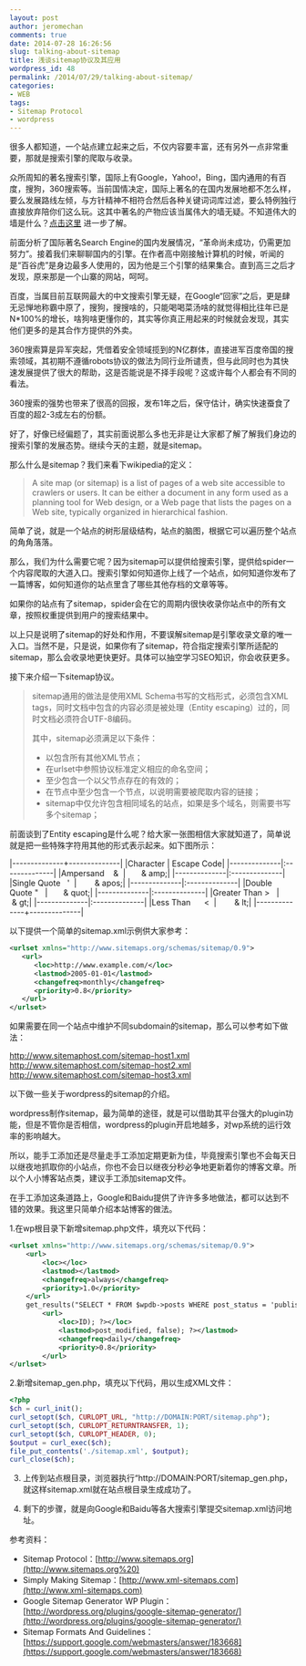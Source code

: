 ```yaml
---
layout: post
author: jeromechan
comments: true
date: 2014-07-28 16:26:56
slug: talking-about-sitemap
title: 浅谈sitemap协议及其应用
wordpress_id: 48
permalink: /2014/07/29/talking-about-sitemap/
categories:
- WEB
tags:
- Sitemap Protocol
- wordpress
---
```


很多人都知道，一个站点建立起来之后，不仅内容要丰富，还有另外一点非常重要，那就是搜索引擎的爬取与收录。

众所周知的著名搜索引擎，国际上有Google，Yahoo!，Bing，国内通用的有百度，搜狗，360搜索等。当前国情决定，国际上著名的在国内发展地都不怎么样，要么发展路线左倾，与方针精神不相符合然后各种关键词词库过滤，要么特例独行直接放弃陪你们这么玩。这其中著名的产物应该当属伟大的墙无疑。不知道伟大的墙是什么？[点击这里](http://baike.baidu.com/link?url=K8sYMHBU2GewuCXIkD6YbhymvsQCMWKb-BNs5iZoiYAbpOV4LWR64iwKC_K_Ed7PYBF-G3Vp34j60USGwduISOOnFzFhxVNQ619NE_4GLAS) 进一步了解。

前面分析了国际著名Search Engine的国内发展情况，“革命尚未成功，仍需更加努力”。接着我们来聊聊国内的引擎。在作者高中刚接触计算机的时候，听闻的是“百谷虎”是身边最多人使用的，因为他是三个引擎的结果集合。直到高三之后才发现，原来那是一个山寨的网站，呵呵。

百度，当属目前互联网最大的中文搜索引擎无疑，在Google“回家”之后，更是肆无忌惮地称霸中原了，搜狗，搜搜啥的，只能喝喝菜汤啥的就觉得相比往年已是N*100%的增长，啥狗啥更懂你的，其实等你真正用起来的时候就会发现，其实他们更多的是其合作方提供的外卖。

360搜索算是异军突起，凭借着安全领域揽到的N亿群体，直接进军百度帝国的搜索领域，其初期不遵循robots协议的做法为同行业所谴责，但与此同时也为其快速发展提供了很大的帮助，这是否能说是不择手段呢？这或许每个人都会有不同的看法。

360搜索的强势也带来了很高的回报，发布1年之后，保守估计，确实快速蚕食了百度的超2-3成左右的份额。

好了，好像已经偏题了，其实前面说那么多也无非是让大家都了解了解我们身边的搜索引擎的发展态势。继续今天的主题，就是sitemap。

那么什么是sitemap？我们来看下wikipedia的定义：


> A site map (or sitemap) is a list of pages of a web site accessible to crawlers or users. It can be either a document in any form used as a planning tool for Web design, or a Web page that lists the pages on a Web site, typically organized in hierarchical fashion.

简单了说，就是一个站点的树形层级结构，站点的脑图，根据它可以遍历整个站点的角角落落。

那么，我们为什么需要它呢？因为sitemap可以提供给搜索引擎，提供给spider一个内容爬取的大道入口。搜索引擎如何知道你上线了一个站点，如何知道你发布了一篇博客，如何知道你的站点里含了哪些其他存档的文章等等。

如果你的站点有了sitemap，spider会在它的周期内很快收录你站点中的所有文章，按照权重提供到用户的搜索结果中。

以上只是说明了sitemap的好处和作用，不要误解sitemap是引擎收录文章的唯一入口。当然不是，只是说，如果你有了sitemap，符合指定搜索引擎所适配的sitemap，那么会收录地更快更好。具体可以抽空学习SEO知识，你会收获更多。

接下来介绍一下sitemap协议。

> sitemap通用的做法是使用XML Schema书写的文档形式，必须包含XML tags，同时文档中包含的内容必须是被处理（Entity escaping）过的，同时文档必须符合UTF-8编码。
>
> 其中，sitemap必须满足以下条件：
>
> * 以<urlset></urlset>包含所有其他XML节点；
> * 在urlset中参照协议标准定义相应的命名空间；
> * 至少包含一个以父节点存在的有效的<url>；
> * 在<url>节点中至少包含一个<loc>节点，以说明需要被爬取内容的链接；
> * sitemap中仅允许包含相同域名的站点，如果是多个域名，则需要书写多个sitemap；

前面谈到了Entity escaping是什么呢？给大家一张图相信大家就知道了，简单说就是把一些特殊字符用其他的形式表示起来。如下图所示：

|--------------+--------------|
|Character      |   Escape Code|
|--------------|:--------------|
|Ampersand    &  |       & amp;|
|--------------|:--------------|
|Single Quote   '  |        & apos;|
|--------------|:--------------|
|Double Quote "   |       & quot;|
|--------------|:--------------|
|Greater Than >   |       & gt;|
|--------------|:--------------|
|Less Than      <  |        & lt;|
|--------------+--------------|

以下提供一个简单的sitemap.xml示例供大家参考：

```xml 
<urlset xmlns="http://www.sitemaps.org/schemas/sitemap/0.9">
   <url>
      <loc>http://www.example.com/</loc>
      <lastmod>2005-01-01</lastmod>
      <changefreq>monthly</changefreq>
      <priority>0.8</priority>
   </url>
</urlset> 
```

如果需要在同一个站点中维护不同subdomain的sitemap，那么可以参考如下做法：

http://www.sitemaphost.com/sitemap-host1.xml
http://www.sitemaphost.com/sitemap-host2.xml
http://www.sitemaphost.com/sitemap-host3.xml

以下做一些关于wordpress的sitemap的介绍。

wordpress制作sitemap，最为简单的途径，就是可以借助其平台强大的plugin功能，但是不管你是否相信，wordpress的plugin开启地越多，对wp系统的运行效率的影响越大。

所以，能手工添加还是尽量走手工添加定期更新为佳，毕竟搜索引擎也不会每天日以继夜地抓取你的小站点，你也不会日以继夜分秒必争地更新着你的博客文章。所以个人小博客站点类，建议手工添加sitemap文件。

在手工添加这条道路上，Google和Baidu提供了许许多多地做法，都可以达到不错的效果。我这里只简单介绍本站博客的做法。

1.在wp根目录下新增sitemap.php文件，填充以下代码：

```xml
<urlset xmlns="http://www.sitemaps.org/schemas/sitemap/0.9">
    <url>
        <loc></loc>
        <lastmod></lastmod>
        <changefreq>always</changefreq>
        <priority>1.0</priority>
    </url>
    get_results("SELECT * FROM $wpdb->posts WHERE post_status = 'publish' ORDER by post_modified DESC"); ?>
        <url>
            <loc>ID); ?></loc>
            <lastmod>post_modified, false); ?></lastmod>
            <changefreq>daily</changefreq>
            <priority>0.8</priority>
        </url>
</urlset>
```    

2.新增sitemap_gen.php，填充以下代码，用以生成XML文件：

```php
<?php   
$ch = curl_init();
curl_setopt($ch, CURLOPT_URL, "http://DOMAIN:PORT/sitemap.php");
curl_setopt($ch, CURLOPT_RETURNTRANSFER, 1);
curl_setopt($ch, CURLOPT_HEADER, 0);
$output = curl_exec($ch);
file_put_contents('./sitemap.xml', $output);
curl_close($ch);
```

3. 上传到站点根目录，浏览器执行“http://DOMAIN:PORT/sitemap_gen.php，就这样sitemap.xml就在站点根目录生成成功了。
	
4. 剩下的步骤，就是向Google和Baidu等各大搜索引擎提交sitemap.xml访问地址。

参考资料：    
- Sitemap Protocol：[http://www.sitemaps.org](http://www.sitemaps.org%20)    
- Simply Making Sitemap：[http://www.xml-sitemaps.com](http://www.xml-sitemaps.com)    
- Google Sitemap Generator WP Plugin：[http://wordpress.org/plugins/google-sitemap-generator/](http://wordpress.org/plugins/google-sitemap-generator/)    
- Sitemap Formats And Guidelines：[https://support.google.com/webmasters/answer/183668](https://support.google.com/webmasters/answer/183668)    

